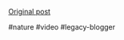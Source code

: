 <!--
date: '2007-06-15'
published: true
slug: 2007-06-most-amazing-battle-at-kruger_15
time_to_read: 5
title: The most amazing Battle at Kruger
-->



[Original post](https://ysfk.blogspot.com/2007/06/most-amazing-battle-at-kruger_15.html)

#nature #video #legacy-blogger 